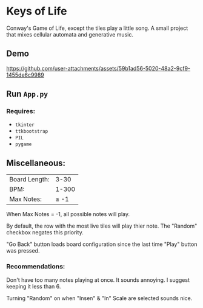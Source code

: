 
# Keys of Life
Conway's Game of Life, except the tiles play a little song. A small project that mixes cellular automata and generative music.

## Demo

https://github.com/user-attachments/assets/59b1ad56-5020-48a2-9cf9-1455de6c9989


## Run `App.py`

### Requires:
- `tkinter`
- `ttkbootstrap`
- `PIL`
- `pygame`

## Miscellaneous:

| | |
| --- | --- |
| Board Length: | 3-30 |
| BPM: | 1-300 |
| Max Notes: | $\geq$ -1 |

When Max Notes = -1, all possible notes will play.

By default, the row with the most live tiles will play thier note. 
The "Random" checkbox negates this priority.

"Go Back" button loads board configuration since the last time "Play" button was pressed.

### Recommendations:

Don't have too many notes playing at once. It sounds annoying. I suggest keeping it less than 6.

Turning "Random" on when "Insen" & "In" Scale are selected sounds nice.
